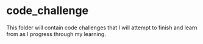 # code_challenge

This folder will contain code challenges that I will attempt to finish and learn from as I progress through my learning. 